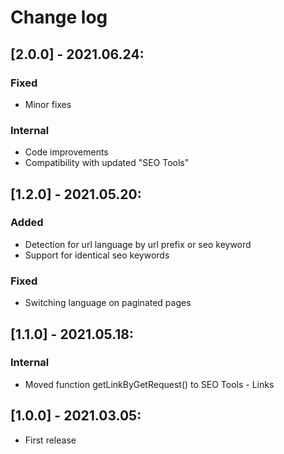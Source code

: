# Change log

## [2.0.0] - 2021.06.24:
### Fixed
- Minor fixes
### Internal
- Code improvements
- Compatibility with updated "SEO Tools"

## [1.2.0] - 2021.05.20:
### Added
- Detection for url language by url prefix or seo keyword
- Support for identical seo keywords
### Fixed
- Switching language on paginated pages

## [1.1.0] - 2021.05.18:
### Internal
- Moved function getLinkByGetRequest() to SEO Tools - Links

## [1.0.0] - 2021.03.05:
- First release
